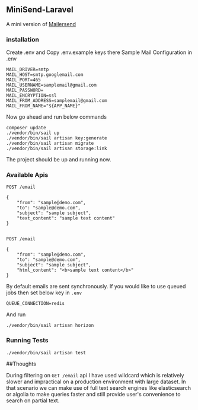 
## MiniSend-Laravel
A mini version of [Mailersend](www.mailersend.com)

### installation
Create .env and Copy .env.example keys there
Sample Mail Configuration in .env

    MAIL_DRIVER=smtp
    MAIL_HOST=smtp.googlemail.com
    MAIL_PORT=465
    MAIL_USERNAME=samplemail@gmail.com
    MAIL_PASSWORD=
    MAIL_ENCRYPTION=ssl
    MAIL_FROM_ADDRESS=samplemail@gmail.com
    MAIL_FROM_NAME="${APP_NAME}"

Now go ahead and run below commands

    composer update
    ./vendor/bin/sail up 
    ./vendor/bin/sail artisan key:generate
    ./vendor/bin/sail artisan migrate
    ./vendor/bin/sail artisan storage:link

The project should be up and running now.

### Available Apis
    POST /email

    {
        "from": "sample@demo.com",
        "to": "sample@demo.com",
        "subject": "sample subject",
        "text_content": "sample text content"
    }


    POST /email
    
    {
        "from": "sample@demo.com",
        "to": "sample@demo.com",
        "subject": "sample subject",
        "html_content": "<b>sample text content</b>"
    }

By default emails are sent synchronously. If you would like to use queued jobs then set below key in `.env`

    QUEUE_CONNECTION=redis

And run

    ./vendor/bin/sail artisan horizon

### Running Tests
   
    ./vendor/bin/sail artisan test
    
##Thoughts

During filtering on `GET /email` api I have used wildcard which is relatively slower and impractical on a production 
environment with large dataset. In that scenario we can make use of full text search engines like elasticsearch 
or algolia to make queries faster and still provide user's convenience to search on partial text.
